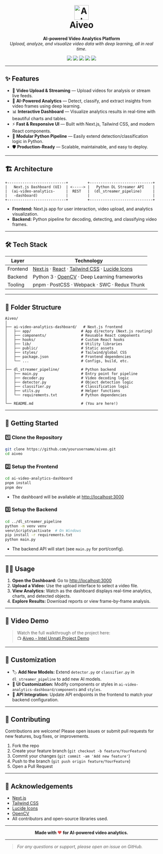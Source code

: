<h1 align="center">
  <img src="https://img.icons8.com/color/96/000000/artificial-intelligence.png" width="48" alt="AI Icon" />
  <br>
  <b>Aiveo</b>
</h1>
<p align="center">
  <b>AI-powered Video Analytics Platform</b><br>
  <i>Upload, analyze, and visualize video data with deep learning, all in real time.</i>
</p>

<p align="center">
  <img src="https://img.shields.io/badge/Next.js-Frontend-blue?logo=next.js" />
  <img src="https://img.shields.io/badge/Python-Backend-yellow?logo=python" />
  <img src="https://img.shields.io/badge/OpenCV-Video%20Processing-green?logo=opencv" />
  <img src="https://img.shields.io/badge/TailwindCSS-UI-blueviolet?logo=tailwindcss" />
  <img src="https://img.shields.io/badge/License-MIT-success?logo=license" />
</p>

---

## ✨ Features

- 🎥 **Video Upload & Streaming** — Upload videos for analysis or stream live feeds.
- 🧠 **AI-Powered Analytics** — Detect, classify, and extract insights from video frames using deep learning.
- 📊 **Interactive Dashboard** — Visualize analytics results in real-time with beautiful charts and tables.
- ⚡ **Fast & Responsive UI** — Built with Next.js, Tailwind CSS, and modern React components.
- 🔌 **Modular Python Pipeline** — Easily extend detection/classification logic in Python.
- 🛡️ **Production-Ready** — Scalable, maintainable, and easy to deploy.

---

## 🏗️ Architecture

```
+---------------------------+         +-----------------------------+
|   Next.js Dashboard (UI)  | <-----> |   Python DL Streamer API    |
|  (ai-video-analytics-     |  REST   |  (dl_streamer_pipeline)     |
|   -dashboard)             |         |                             |
+---------------------------+         +-----------------------------+
```

- **Frontend:** Next.js app for user interaction, video upload, and analytics visualization.
- **Backend:** Python pipeline for decoding, detecting, and classifying video frames.

---

## 🛠️ Tech Stack

| Layer      | Technology                                                                 |
|------------|----------------------------------------------------------------------------|
| Frontend   | [Next.js](https://nextjs.org/) · [React](https://react.dev/) · [Tailwind CSS](https://tailwindcss.com/) · [Lucide Icons](https://lucide.dev/) |
| Backend    | Python 3 · [OpenCV](https://opencv.org/) · Deep Learning frameworks         |
| Tooling    | pnpm · PostCSS · Webpack · SWC · Redux Thunk                               |

---

## 📁 Folder Structure

```
Aiveo/
│
├── ai-video-analytics-dashboard/   # Next.js frontend
│   ├── app/                       # App directory (Next.js routing)
│   ├── components/                # Reusable React components
│   ├── hooks/                     # Custom React hooks
│   ├── lib/                       # Utility libraries
│   ├── public/                    # Static assets
│   ├── styles/                    # Tailwind/global CSS
│   ├── package.json               # Frontend dependencies
│   └── ...                        # Configs, build, etc.
│
├── dl_streamer_pipeline/          # Python backend
│   ├── main.py                    # Entry point for pipeline
│   ├── decoder.py                 # Video decoding logic
│   ├── detector.py                # Object detection logic
│   ├── classifier.py              # Classification logic
│   ├── utils.py                   # Helper functions
│   └── requirements.txt           # Python dependencies
│
└── README.md                      # (You are here!)
```

---

## 🚀 Getting Started

### 1️⃣ Clone the Repository

```bash
git clone https://github.com/yourusername/aiveo.git
cd aiveo
```

### 2️⃣ Setup the Frontend

```bash
cd ai-video-analytics-dashboard
pnpm install
pnpm dev
```
- The dashboard will be available at [http://localhost:3000](http://localhost:3000)

### 3️⃣ Setup the Backend

```bash
cd ../dl_streamer_pipeline
python -m venv venv
venv\Scripts\activate  # On Windows
pip install -r requirements.txt
python main.py
```
- The backend API will start (see `main.py` for port/config).

---

## 🧑‍💻 Usage

1. **Open the Dashboard:** Go to [http://localhost:3000](http://localhost:3000)
2. **Upload a Video:** Use the upload interface to select a video file.
3. **View Analytics:** Watch as the dashboard displays real-time analytics, charts, and detected objects.
4. **Explore Results:** Download reports or view frame-by-frame analysis.

---

## 🎥 Video Demo

> Watch the full walkthrough of the project here:  
> 📺 [Aiveo - Intel Unnati Project Demo](https://vimeo.com/1098976881?share=copy)

---

## 🎨 Customization

- 🏷️ **Add New Models:** Extend `detector.py` or `classifier.py` in `dl_streamer_pipeline` to add new AI models.
- 🎨 **UI Customization:** Modify components or styles in `ai-video-analytics-dashboard/components` and `styles`.
- 🔗 **API Integration:** Update API endpoints in the frontend to match your backend configuration.

---

## 🤝 Contributing

Contributions are welcome! Please open issues or submit pull requests for new features, bug fixes, or improvements.

1. Fork the repo
2. Create your feature branch (`git checkout -b feature/YourFeature`)
3. Commit your changes (`git commit -am 'Add new feature'`)
4. Push to the branch (`git push origin feature/YourFeature`)
5. Open a Pull Request

---

## 🙏 Acknowledgements

- [Next.js](https://nextjs.org/)
- [Tailwind CSS](https://tailwindcss.com/)
- [Lucide Icons](https://lucide.dev/)
- [OpenCV](https://opencv.org/)
- All contributors and open-source libraries used.

---

<p align="center">
  <b>Made with <span style="color: #e25555;">❤️</span> for AI-powered video analytics.</b>
</p>

---

> _For any questions or support, please open an issue on GitHub._

